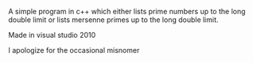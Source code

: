 A simple program in c++ which either lists prime numbers up to the long double limit or lists mersenne primes up to the long double limit.

Made in visual studio 2010

I apologize for the occasional misnomer
